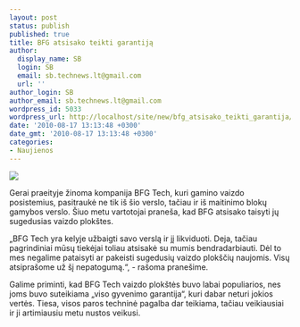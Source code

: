 ```yaml
---
layout: post
status: publish
published: true
title: BFG atsisako teikti garantiją
author:
  display_name: SB
  login: SB
  email: sb.technews.lt@gmail.com
  url: ''
author_login: SB
author_email: sb.technews.lt@gmail.com
wordpress_id: 5033
wordpress_url: http://localhost/site/new/bfg_atsisako_teikti_garantija/
date: '2010-08-17 13:13:48 +0300'
date_gmt: '2010-08-17 13:13:48 +0300'
categories:
- Naujienos
---
```

<div class="imgright"><img src="http://www.part.lt/img/9c13a7701c3ed915c0ce7611630555ca165.jpg"  /></div>
<p>Gerai praeityje žinoma kompanija BFG Tech, kuri gamino vaizdo posistemius, pasitraukė ne tik iš šio verslo, tačiau ir iš maitinimo blokų gamybos verslo. Šiuo metu vartotojai praneša, kad BFG atsisako taisyti jų sugedusias vaizdo plokštes.</p>
<p>„BFG Tech yra kelyje užbaigti savo verslą ir jį likviduoti. Deja, tačiau pagrindiniai mūsų tiekėjai toliau atsisakė su mumis bendradarbiauti. Dėl to mes negalime pataisyti ar pakeisti sugedusių vaizdo plokščių naujomis. Visų atsiprašome už šį nepatogumą.“, - rašoma pranešime.</p>
<p>Galime priminti, kad BFG Tech vaizdo plokštės buvo labai populiarios, nes joms buvo suteikiama „viso gyvenimo garantija“, kuri dabar neturi jokios vertės. Tiesa, visos paros techninė pagalba dar teikiama, tačiau veikiausiai ir ji artimiausiu metu nustos veikusi.<br /></p>
